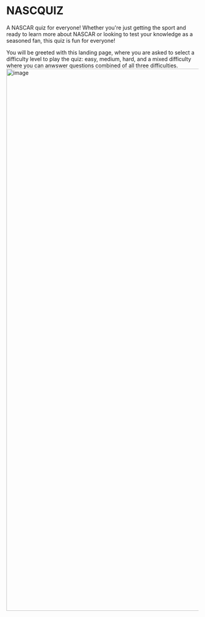 # NASCQUIZ
A NASCAR quiz for everyone! Whether you're just getting the sport and ready to learn more about NASCAR or looking to test your knowledge as a seasoned fan, this quiz is fun for everyone!


You will be greeted with this landing page, where you are asked to select a difficulty level to play the quiz: easy, medium, hard, and a mixed difficulty where you can anwswer questions combined of all three difficulties.
<img width="2091" height="1417" alt="image" src="https://github.com/user-attachments/assets/bb6d1e8a-0529-4785-97b1-a30e1a880a52" />



